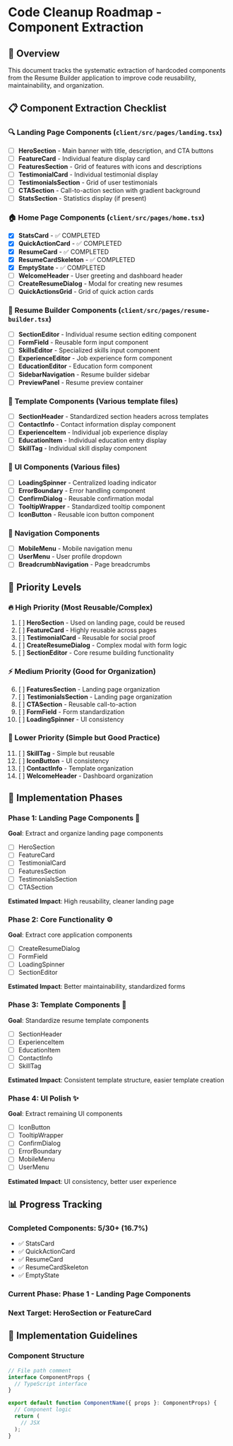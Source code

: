 # Code Cleanup Roadmap - Component Extraction

## 🎯 **Overview**
This document tracks the systematic extraction of hardcoded components from the Resume Builder application to improve code reusability, maintainability, and organization.

## 📋 **Component Extraction Checklist**

### 🔍 **Landing Page Components** (`client/src/pages/landing.tsx`)
- [ ] **HeroSection** - Main banner with title, description, and CTA buttons
- [ ] **FeatureCard** - Individual feature display card  
- [ ] **FeaturesSection** - Grid of features with icons and descriptions
- [ ] **TestimonialCard** - Individual testimonial display
- [ ] **TestimonialsSection** - Grid of user testimonials
- [ ] **CTASection** - Call-to-action section with gradient background
- [ ] **StatsSection** - Statistics display (if present)

### 🏠 **Home Page Components** (`client/src/pages/home.tsx`)
- [x] **StatsCard** - ✅ COMPLETED
- [x] **QuickActionCard** - ✅ COMPLETED  
- [x] **ResumeCard** - ✅ COMPLETED
- [x] **ResumeCardSkeleton** - ✅ COMPLETED
- [x] **EmptyState** - ✅ COMPLETED
- [ ] **WelcomeHeader** - User greeting and dashboard header
- [ ] **CreateResumeDialog** - Modal for creating new resumes
- [ ] **QuickActionsGrid** - Grid of quick action cards

### 📝 **Resume Builder Components** (`client/src/pages/resume-builder.tsx`)
- [ ] **SectionEditor** - Individual resume section editing component
- [ ] **FormField** - Reusable form input component
- [ ] **SkillsEditor** - Specialized skills input component
- [ ] **ExperienceEditor** - Job experience form component
- [ ] **EducationEditor** - Education form component
- [ ] **SidebarNavigation** - Resume builder sidebar
- [ ] **PreviewPanel** - Resume preview container

### 🎨 **Template Components** (Various template files)
- [ ] **SectionHeader** - Standardized section headers across templates
- [ ] **ContactInfo** - Contact information display component
- [ ] **ExperienceItem** - Individual job experience display
- [ ] **EducationItem** - Individual education entry display
- [ ] **SkillTag** - Individual skill display component

### 🔧 **UI Components** (Various files)
- [ ] **LoadingSpinner** - Centralized loading indicator
- [ ] **ErrorBoundary** - Error handling component
- [ ] **ConfirmDialog** - Reusable confirmation modal
- [ ] **TooltipWrapper** - Standardized tooltip component
- [ ] **IconButton** - Reusable icon button component

### 📱 **Navigation Components**
- [ ] **MobileMenu** - Mobile navigation menu
- [ ] **UserMenu** - User profile dropdown
- [ ] **BreadcrumbNavigation** - Page breadcrumbs

## 🎯 **Priority Levels**

### **🔥 High Priority** (Most Reusable/Complex)
1. [ ] **HeroSection** - Used on landing page, could be reused
2. [ ] **FeatureCard** - Highly reusable across pages
3. [ ] **TestimonialCard** - Reusable for social proof
4. [ ] **CreateResumeDialog** - Complex modal with form logic
5. [ ] **SectionEditor** - Core resume building functionality

### **⚡ Medium Priority** (Good for Organization)
6. [ ] **FeaturesSection** - Landing page organization
7. [ ] **TestimonialsSection** - Landing page organization
8. [ ] **CTASection** - Reusable call-to-action
9. [ ] **FormField** - Form standardization
10. [ ] **LoadingSpinner** - UI consistency

### **📌 Lower Priority** (Simple but Good Practice)
11. [ ] **SkillTag** - Simple but reusable
12. [ ] **IconButton** - UI consistency
13. [ ] **ContactInfo** - Template organization
14. [ ] **WelcomeHeader** - Dashboard organization

## 🚀 **Implementation Phases**

### **Phase 1: Landing Page Components** 🎨
**Goal**: Extract and organize landing page components
- [ ] HeroSection
- [ ] FeatureCard
- [ ] TestimonialCard
- [ ] FeaturesSection
- [ ] TestimonialsSection
- [ ] CTASection

**Estimated Impact**: High reusability, cleaner landing page

### **Phase 2: Core Functionality** ⚙️
**Goal**: Extract core application components
- [ ] CreateResumeDialog
- [ ] FormField
- [ ] LoadingSpinner
- [ ] SectionEditor

**Estimated Impact**: Better maintainability, standardized forms

### **Phase 3: Template Components** 📄
**Goal**: Standardize resume template components
- [ ] SectionHeader
- [ ] ExperienceItem
- [ ] EducationItem
- [ ] ContactInfo
- [ ] SkillTag

**Estimated Impact**: Consistent template structure, easier template creation

### **Phase 4: UI Polish** ✨
**Goal**: Extract remaining UI components
- [ ] IconButton
- [ ] TooltipWrapper
- [ ] ConfirmDialog
- [ ] ErrorBoundary
- [ ] MobileMenu
- [ ] UserMenu

**Estimated Impact**: UI consistency, better user experience

## 📊 **Progress Tracking**

### **Completed Components**: 5/30+ (16.7%)
- ✅ StatsCard
- ✅ QuickActionCard  
- ✅ ResumeCard
- ✅ ResumeCardSkeleton
- ✅ EmptyState

### **Current Phase**: Phase 1 - Landing Page Components
### **Next Target**: HeroSection or FeatureCard

## 📝 **Implementation Guidelines**

### **Component Structure**
```typescript
// File path comment
interface ComponentProps {
  // TypeScript interface
}

export default function ComponentName({ props }: ComponentProps) {
  // Component logic
  return (
    // JSX
  );
}
```
